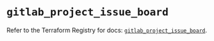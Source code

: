 # `gitlab_project_issue_board`

Refer to the Terraform Registry for docs: [`gitlab_project_issue_board`](https://registry.terraform.io/providers/gitlabhq/gitlab/16.8.1/docs/resources/project_issue_board).
